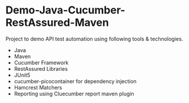 # Demo-Java-Cucumber-RestAssured-Maven

Project to demo API test automation using following tools & technologies.

- Java
- Maven
- Cucumber Framework
- RestAssured Libraries
- JUnit5
- cucumber-picocontainer for dependency injection
- Hamcrest Matchers
- Reporting using Cluecumber report maven plugin